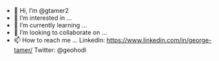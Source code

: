 - 👋 Hi, I’m @gtamer2
- 👀 I’m interested in ...
- 🌱 I’m currently learning ...
- 💞️ I’m looking to collaborate on ...
- 📫 How to reach me ...
LinkedIn: https://www.linkedin.com/in/george-tamer/
Twitter: @geohodl


<!---
gtamer2/gtamer2 is a ✨ special ✨ repository because its `README.md` (this file) appears on your GitHub profile.
You can click the Preview link to take a look at your changes.
--->
